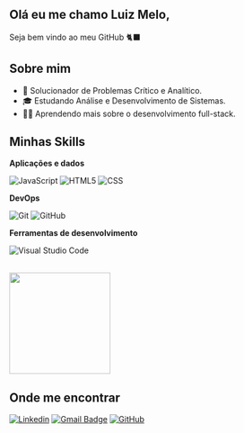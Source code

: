 ## Olá eu me chamo Luiz Melo,
Seja bem vindo ao meu GitHub 🐈‍⬛

## Sobre mim

- 🤔 Solucionador de Problemas Crítico e Analítico.
- 🎓 Estudando Análise e Desenvolvimento de Sistemas.
- 🧑‍💻 Aprendendo mais sobre o desenvolvimento full-stack.

## Minhas Skills

**Aplicações e dados**

![JavaScript](https://img.shields.io/badge/-JavaScript-333333?style=flat&logo=javascript)
![HTML5](https://img.shields.io/badge/-HTML5-333333?style=flat&logo=HTML5)
![CSS](https://img.shields.io/badge/-CSS-333333?style=flat&logo=CSS3&logoColor=1572B6)


**DevOps**

![Git](https://img.shields.io/badge/-Git-333333?style=flat&logo=git)
![GitHub](https://img.shields.io/badge/-GitHub-333333?style=flat&logo=github)

**Ferramentas de desenvolvimento**

![Visual Studio Code](https://img.shields.io/badge/-Visual%20Studio%20Code-333333?style=flat&logo=visual-studio-code&logoColor=007ACC)


<br/>

<a href="https://github.com/LuizM3l0" title="Perfil do Luiz">
  <img height="180em" src="https://github-readme-stats.vercel.app/api?username=LuizM3l0&theme=dracula&show_icons=true" />
</a>

## Onde me encontrar

[![Linkedin](https://img.shields.io/badge/-username-blue?style=flat-square&logo=Linkedin&logoColor=white&link=https://www.linkedin.com/in/luiz-melo-13ti?utm_source=share&utm_campaign=share_via&utm_content=profile&utm_medium=android_app)](https://www.linkedin.com/in/luiz-melo-13ti?utm_source=share&utm_campaign=share_via&utm_content=profile&utm_medium=android_app)
[![Gmail Badge](https://img.shields.io/badge/-seuemail@email.com-006bed?style=flat-square&logo=Gmail&logoColor=white&link=mailto:SEU-EMAIL)](mailto:SEU-EMAIL)
[![GitHub](https://img.shields.io/github/followers/iuricode?label=follow&style=social)](LINK-DO-SEU-GITHUB)

<!--
**LuizM3l0/LuizM3l0** is a ✨ _special_ ✨ repository because its `README.md` (this file) appears on your GitHub profile.

Here are some ideas to get you started:

- 🔭 I’m currently working on ...
- 🌱 I’m currently learning ...
- 👯 I’m looking to collaborate on ...
- 🤔 I’m looking for help with ...
- 💬 Ask me about ...
- 📫 How to reach me: ...
- 😄 Pronouns: ...
- ⚡ Fun fact: ...
-->
